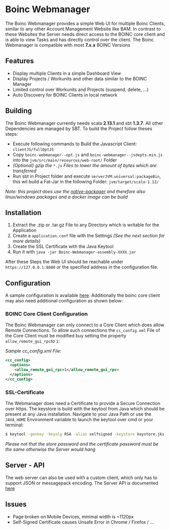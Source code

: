 Boinc Webmanager
=====================

The Boinc Webmanager provides a simple Web UI for multiple Boinc Clients, similar to any other 
Account Management Website like BAM. In contrast to these Websites the Server needs direct access
to the BOINC core client and is able to view Tasks and has directly control over the client. The
Boinc Webmanager is compatible with most **7.x.x** BOINC Versions

## Features
* Display multiple Clients in a simple Dashboard View
* Display Projects / Workunits and other data similar to the BOINC Manager
* Limited control over Workunits and Projects (suspend, delete, ...)
* Auto Discovery for BOINC Clients in local network

## Building
The Boinc Webmanager currently needs scala **2.13.1** and sbt **1.3.7**. 
All other Dependencies are managed by SBT. To build the Project follow theses steps: 

 - Execute following commands to Build the Javascript Client: `clientJS/fullOptJS`
 - Copy `boinc-webmanager--opt.js` and `boinc-webmanager--jsdepts.min.js` into the `jvm/src/main/resources/web-root/` Folder
 - *(Optional) gzip the `*.js` Files to lower the amount of bytes which are transferred*
 - Run sbt in Project folder and execute `serverJVM:universal:packageBin`, this wil build a Fat-Jar in the following Folder: `jvm/target/scala-1.12/`

*Note: this project does use the [native-packager](https://github.com/sbt/sbt-native-packager) and 
therefore also linux/windows packages and a docker image can be build*

## Installation
1. Extract the .zip or .tar.gz File to any Directory which is writable for the Application
2. Create a `application.conf` file with the Settings *(See the next section for more details)*
3. Create the SSL Certificate with the Java Keytool
4. Run it with `java -jar Boinc-Webmanager-assembly-XXXX.jar`

After these Steps the Web UI should be reachable under `https://127.0.0.1:8080` or the specified address
in the configuration file.

## Configuration
A sample configuration is available [here](doc/configuration/application.conf). Additionally the boinc
core client may also need additional configuration as shown below: 

### BOINC Core Client Configuration
The Boinc Webmanager can only connect to a Core Client which does allow Remote Connections.
To allow such connections the `cc_config.xml` File of the Core Client must be modified buy setting
the property `allow_remote_gui_rpc`to `1`:

*Sample cc_config.xml File:*
```xml
<cc_config>
  <options>
    <allow_remote_gui_rpc>1</allow_remote_gui_rpc>
  </options>
</cc_config>    
```

### SSL-Certificate
The Webmanager does need a Certificate to provide a Secure Connection over https. The keystore is build
with the keytool from Java which should be present at any Java installation. Navigate to your Java Path
or use the `JAVA_HOME` Environment variable to launch the keytool over cmd or your terminal:

```bash
$ keytool -genkey -keyalg RSA -alias selfsigned -keystore keystore.jks -storepass <password> -validity 365 -keysize 4096
```

*Please not that the store password and the certificate password must be the same otherwise the Server
would hang*

## Server - API
The web server can also be used with a custom client, which only has to support JSON or messagepack
encoding.
The Server API is documented [here](doc/Server-API.md)

## Issues
* Page broken on Mobile Devices, minimal width is ~1120px
* Self-Signed Certificate causes Unsafe Error in Chrome / Firefox / ...